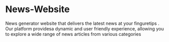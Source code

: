 # News-Website
News generator website that delivers the latest news at your finguretips .
Our platform providesa dynamic and user friendly experience, allowing you to explore a wide range of news articles from various categories
